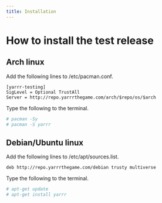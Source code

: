 ```yaml
---
title: Installation
---
```


# How to install the test release

## Arch linux

Add the following lines to /etc/pacman.conf.

~~~
[yarrr-testing]
SigLevel = Optional TrustAll
Server = http://repo.yarrrthegame.com/arch/$repo/os/$arch
~~~

Type the following to the terminal.

~~~ bash
# pacman -Sy
# pacman -S yarrr
~~~

## Debian/Ubuntu linux

Add the following lines to /etc/apt/sources.list.

~~~
deb http://repo.yarrrthegame.com/debian trusty multiverse
~~~

Type the following to the terminal.

~~~ bash
# apt-get update
# apt-get install yarrr
~~~

